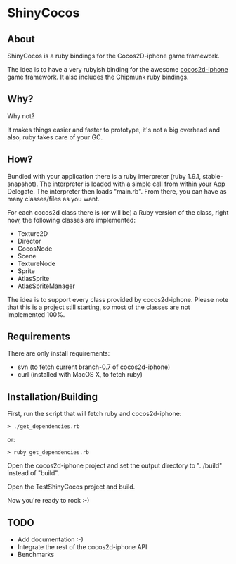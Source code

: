 # ShinyCocos

## About

ShinyCocos is a ruby bindings for the Cocos2D-iphone game framework.

The idea is to have a very rubyish binding for the awesome
[cocos2d-iphone](http://code.google.com/p/cocos2d-iphone) game
framework. It also includes the Chipmunk ruby bindings.

## Why?

Why not?

It makes things easier and faster to prototype, it's not a big overhead
and also, ruby takes care of your GC.

## How?

Bundled with your application there is a ruby interpreter (ruby 1.9.1,
stable-snapshot). The interpreter is loaded with a simple call from
within your App Delegate. The interpreter then loads "main.rb". From
there, you can have as many classes/files as you want.

For each cocos2d class there is (or will be) a Ruby version of the
class, right now, the following classes are implemented:

* Texture2D
* Director
* CocosNode
* Scene
* TextureNode
* Sprite
* AtlasSprite
* AtlasSpriteManager

The idea is to support every class provided by cocos2d-iphone. Please
note that this is a project still starting, so most of the classes are
not implemented 100%.

## Requirements

There are only install requirements:

* svn (to fetch current branch-0.7 of cocos2d-iphone)
* curl (installed with MacOS X, to fetch ruby)

## Installation/Building

First, run the script that will fetch ruby and cocos2d-iphone:

    > ./get_dependencies.rb

or:

    > ruby get_dependencies.rb

Open the cocos2d-iphone project and set the output directory to
"../build" instead of "build".

Open the TestShinyCocos project and build.

Now you're ready to rock :-)

## TODO

* Add documentation :-)
* Integrate the rest of the cocos2d-iphone API
* Benchmarks
